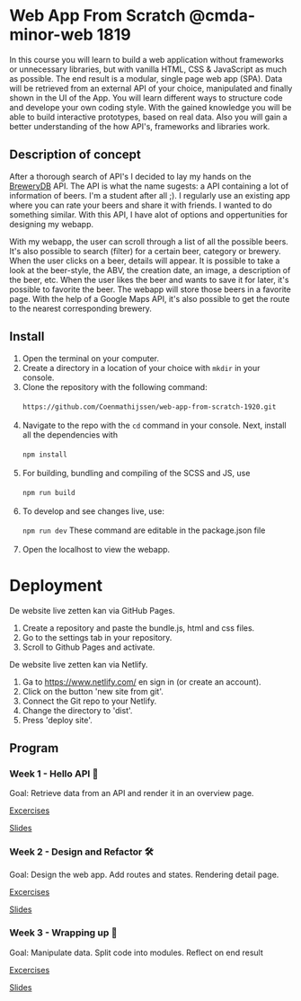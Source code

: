 # Web App From Scratch @cmda-minor-web 1819

In this course you will learn to build a web application without frameworks or unnecessary libraries, but with vanilla HTML, CSS & JavaScript as much as possible. The end result is a modular, single page web app (SPA). Data will be retrieved from an external API of your choice, manipulated and finally shown in the UI of the App. You will learn different ways to structure code and develope your own coding style. With the gained knowledge you will be able to build interactive prototypes, based on real data. Also you will gain a better understanding of the how API's, frameworks and libraries work.

## Description of concept
After a thorough search of API's I decided to lay my hands on the [BreweryDB](brewerydb.com/) API. The API is what the name sugests: a API containing a lot of information of beers. I'm a student after all ;). I regularly use an existing app where you can rate your beers and share it with friends. I wanted to do something similar. With this API, I have alot of options and oppertunities for designing my webapp. 

With my webapp, the user can scroll through a list of all the possible beers. It's also possible to search (filter) for a certain beer, category or brewery. When the user clicks on a beer, details will appear. It is possible to take a look at the beer-style, the ABV, the creation date, an image, a description of the beer, etc. When the user likes the beer and wants to save it for later, it's possible to favorite the beer. The webapp will store those beers in a favorite page. With the help of a Google Maps API, it's also possible to get the route to the nearest corresponding brewery. 

## Install
1. Open the terminal on your computer.
2. Create a directory in a location of your choice with `mkdir` in your console.
3. Clone the repository with the following command:
<br></br>
`https://github.com/Coenmathijssen/web-app-from-scratch-1920.git`
<br></br>
4. Navigate to the repo with the `cd` command in your console. Next, install all the dependencies with 
<br></br>
`npm install`
<br></br>
5. For building, bundling and compiling of the SCSS and JS, use
<br></br>
`npm run build`
<br></br>
6. To develop and see changes live, use:
<br></br>
`npm run dev`
These command are editable in the package.json file
<br></br>
6. Open the localhost to view the webapp.

# Deployment
De website live zetten kan via GitHub Pages. 
1. Create a repository and paste the bundle.js, html and css files.
2. Go to the settings tab in your repository.
3. Scroll to Github Pages and activate.

De website live zetten kan via Netlify.
1. Ga to https://www.netlify.com/ en sign in (or create an account).
2. Click on the button 'new site from git'.
3. Connect the Git repo to your Netlify.
4. Change the directory to 'dist'.
5. Press 'deploy site'.

## Program

### Week 1 - Hello API 🐒

Goal: Retrieve data from an API and render it in an overview page.

[Excercises](https://github.com/cmda-minor-web/web-app-from-scratch-1920/blob/master/course/week-1.md)

[Slides](https://drive.google.com/open?id=1Rjl9xqXoKniQSRJPdkU1O5YwWC33SJK8KiV0a-H_xZU)

### Week 2 - Design and Refactor 🛠

Goal: Design the web app. Add routes and states. Rendering detail page.

[Excercises](https://github.com/cmda-minor-web/web-app-from-scratch-1920/blob/master/course/week-2.md)

[Slides](https://drive.google.com/open?id=1IqQeu1m0dQiSC_KCvrn8eencAgtYe7X6qT-gm0n9Bmc)

### Week 3 - Wrapping up 🎁

Goal:
Manipulate data. Split code into modules. Reflect on end result

[Excercises](https://github.com/cmda-minor-web/web-app-from-scratch-1920/blob/master/course/week-3.md)

[Slides](https://drive.google.com/open?id=1BSzGYNLMgtHD4HRnK7f0DgyTv4Pg3xsQwD_eYNo7v0Y)

<!-- Add a link to your live demo in Github Pages 🌐-->

<!-- ☝️ replace this description with a description of your own work -->

<!-- replace the code in the /docs folder with your own, so you can showcase your work with GitHub Pages 🌍 -->

<!-- Add a nice poster image here at the end of the week, showing off your shiny frontend 📸 -->

<!-- Maybe a table of contents here? 📚 -->

<!-- How about a section that describes how to install this project? 🤓 -->

<!-- ...but how does one use this project? What are its features 🤔 -->

<!-- What external data source is featured in your project and what are its properties 🌠 -->

<!-- Maybe a checklist of done stuff and stuff still on your wishlist? ✅ -->

<!-- How about a license here? 📜 (or is it a licence?) 🤷 -->
